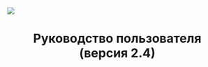 <br>
<br>
<br>
<br>
<br>
<br>
<br>
<br>
<br>
<br>
<br>
<br>
<br>
<br>
<br>
<img src="https://raw.githubusercontent.com/ispras/natch/main/images/logo.svg">
<center><h1> Руководство пользователя <br> (версия 2.4) </h1></center>
 

<div style="page-break-after:always;">
</div>


